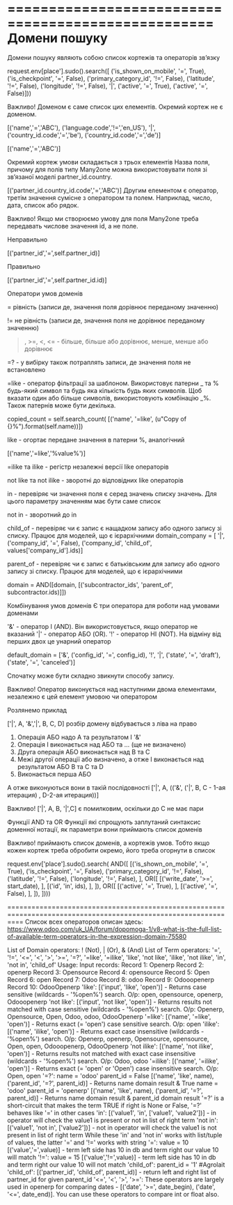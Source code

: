 ===================================================
Домени пошуку
===================================================
Домени пошуку являють собою список кортежів та операторів зв’язку

request.env[place'].sudo().search([
   ('is_shown_on_mobile', '=', True),
   ('is_checkpoint', '=', False),
   ('primary_category_id', '!=', False),
   ('latitude', '!=', False), ('longitude', '!=', False),
   '|', ('active', '=', True), ('active', '=', False)]))

Важливо! Доменом є саме список цих елементів. Окремий кортеж не є доменом.

[('name','=','ABC'), ('language.code','!=','en_US'),
'|',('country_id.code','=','be'), ('country_id.code','=','de')]

[('name','=','ABC')]

Окремий кортеж умови складається з трьох елементів
Назва поля, причому для полів типу Many2one можна використовувати поля зі зв’язаної моделі partner_id.country.

[('partner_id.country_id.code','=','ABC')]
Другим елементом є оператор, третім значення сумісне з оператором та полем. Наприклад, число, дата, список або рядок.

Важливо! Якщо ми створюємо умову для поля Many2one треба передавать числове значення id, а не поле.

Неправильно

[('partner_id','=',self.partner_id)]

Правильно

[('partner_id','=',self.partner_id.id)]

Оператори умов доменів

= рівність (записи де, значення поля дорівнює переданому значенню)

!= не рівність (записи де, значення поля не дорівнює переданому значенню)

>, >=, <, <= - більше, більше або дорівнює, менше, менше або дорівнює

=? - у вибірку також потраплять записи, де значення поля не встановлено

=like - оператор фільтрації за шаблоном. Використовує патерни _ та % будь-який символ та будь яка кількість будь яких символів. Щоб вказати один або більше символів, використовують комбінацію _%. Також патернів може бути декілька.

copied_count = self.search_count(
   [('name', '=like', (u"Copy of {}%").format(self.name))])

like - огортає передане значення в патерни %, аналогічний

[('name','=like','%value%')]

=ilike та ilike - регістр незалежні версії like операторів

not like та not ilike - зворотні до відповідних like операторів

in - перевіряє чи значення поля є серед значень списку значень. Для цього параметру значенням має бути саме список

not in - зворотний до in

child_of - перевіряє чи є запис є нащадком запису або одного запису зі списку. Працює для моделей, що є ієрархічними
domain_company = [
    '|', ('company_id', '=', False),
    ('company_id', 'child_of', values['company_id'].ids)]

parent_of - перевіряє чи є запис є батьківським для запису або одного запису зі списку. Працює для моделей, що є ієрархічними

domain = AND([domain, [('subcontractor_ids', 'parent_of', subcontractor.ids)]])

Комбінування умов доменів
Є три оператора для роботи над умовами доменами

'&' - оператор І (AND). Він використовується, якщо оператор не вказаний
'|' - оператор АБО (OR).
'!' - оператор НІ (NOT). На відміну від перших двох це унарний оператор

default_domain = ['&', ('config_id', '=', config_id), '!',
'|', ('state', '=', 'draft'), ('state', '=', 'canceled')]

Спочатку може бути складно звикнути способу запису.

Важливо! Оператор виконується над наступними двома елементами, незалежно є цей елемент умовою чи оператором

Розлянемо приклад

['|', A, '&','|', B, C, D]  розбір домену відбувається з ліва на право

1. Операція АБО надо А та результатом І  '&'
2. Операція І виконається над АБО та … (ще не визначено)
3. Друга операція АБО виконається над В та С
4. Межі другої операції або визначено, а отже І виконається над результатом АБО В та С та D
5. Виконається перша АБО

А отже виконуються вони в такій послідовності
['|', A, (('&', ('|', B, C - 1-ая итерация) , D-2-ая итерация))]

Важливо! ['|', A, B, '|',C]  є помилковим, оскільки до С не має пари

Функції AND та OR
Функції які спрощують заплутаний синтаксис доменної нотації, як параметри вони приймають список доменів

Важливо! приймають список доменів, а кортежів умов. Тобто якщо кожен кортеж треба обробити окремо, його треба огорнути в список

request.env['place'].sudo().search(
   AND([
       [('is_shown_on_mobile', '=', True),
        ('is_checkpoint', '=', False),
        ('primary_category_id', '!=', False),
        ('latitude', '!=', False), ('longitude', '!=', False), ],
       OR([
           [('write_date', '>=', start_date), ],
           [('id', 'in', ids), ],
       ]),
       OR([
           [('active', '=', True), ],
           [('active', '=', False), ],
       ]),
   ])))

================================================================================================================
Список всех операторов описан здесь:
https://www.odoo.com/uk_UA/forum/dopomoga-1/v8-what-is-the-full-list-of-available-term-operators-in-the-expression-domain-75580

List of Domain operators: ! (Not), | (Or), & (And)
List of Term operators: '=', '!=', '<=', '<', '>', '>=', '=?', '=like', '=ilike', 'like', 'not like', 'ilike', 'not ilike', 'in', 'not in', 'child_of'
Usage:
Input records:
Record 1: Openerp
Record 2: openerp
Record 3: Opensource
Record 4: opensource
Record 5: Open
Record 6: open
Record 7: Odoo
Record 8: odoo
Record 9: Odooopenerp
Record 10: OdooOpenerp
'like': [('input', 'like', 'open')] - Returns case sensitive (wildcards - '%open%') search. O/p: open, opensource, openerp, Odooopenerp
'not like': [('input', 'not like', 'open')] - Returns results not matched with case sensitive (wildcards - '%open%') search. O/p: Openerp, Opensource, Open, Odoo, odoo, OdooOpenerp
'=like': [('name', '=like', 'open')] - Returns exact (= 'open') case sensitive search. O/p: open
'ilike': [('name', 'ilike', 'open')] - Returns exact case insensitive (wildcards - '%open%') search. O/p: Openerp, openerp, Opensource, opensource, Open, open, Odooopenerp, OdooOpenerp
'not ilike': [('name', 'not ilike', 'open')] - Returns results not matched with exact case insensitive (wildcards - '%open%') search. O/p: Odoo, odoo
'=ilike': [('name', '=ilike', 'open')] - Returns exact (= 'open' or 'Open') case insensitive search. O/p: Open, open
'=?':
name = 'odoo'
parent_id = False
[('name', 'like', name), ('parent_id', '=?', parent_id)] - Returns name domain result & True
name = 'odoo'
parent_id = 'openerp'
[('name', 'like', name), ('parent_id', '=?', parent_id)] - Returns name domain result & parent_id domain result
'=?' is a short-circuit that makes the term TRUE if right is None or False, '=?' behaves like '=' in other cases
'in':
[('value1', 'in', ['value1', 'value2'])] - in operator will check the value1 is present or not in list of right term
'not in':
[('value1', 'not in', ['value2'])] - not in operator will check the value1 is not present in list of right term
While these 'in' and 'not in' works with list/tuple of values, the latter '=' and '!=' works with string
'=':
value = 10
[('value','=',value)] - term left side has 10 in db and term right our value 10 will match
'!=':
value = 15
[('value','!=',value)] - term left side has 10 in db and term right our value 10 will not match
'child_of':
parent_id = '1' #Agrolait
'child_of':
[('partner_id', 'child_of', parent_id)] - return left and right list of partner_id for given parent_id
'<=', '<', '>', '>=':
These operators are largely used in openerp for comparing dates - [('date', '>=', date_begin), ('date', '<=', date_end)].
You can use these operators to compare int or float also.